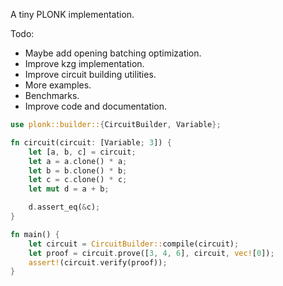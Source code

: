 A tiny PLONK implementation.

Todo:
- Maybe add opening batching optimization.
- Improve kzg implementation.
- Improve circuit building utilities.
- More examples.
- Benchmarks.
- Improve code and documentation.

```rust 
use plonk::builder::{CircuitBuilder, Variable};

fn circuit(circuit: [Variable; 3]) {
    let [a, b, c] = circuit;
    let a = a.clone() * a;
    let b = b.clone() * b;
    let c = c.clone() * c;
    let mut d = a + b;

    d.assert_eq(&c);
}

fn main() {
    let circuit = CircuitBuilder::compile(circuit);
    let proof = circuit.prove([3, 4, 6], circuit, vec![0]);
    assert!(circuit.verify(proof));
}
```